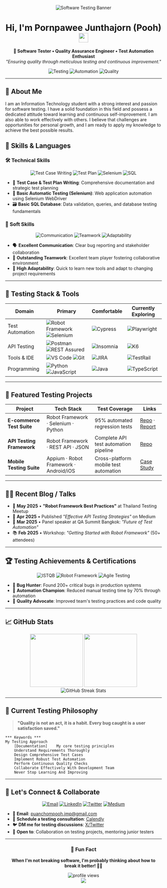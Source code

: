 <!-- Banner / Cover -->
<p align="center">
  <img src="https://github.com/PoohPornpawee/PoohPornpawee/blob/main/assets/testing-banner.gif" alt="Software Testing Banner" />
</p>

<h1 align="center">Hi, I'm Pornpawee Junthajorn (Pooh) <img height="30" src="https://em-content.zobj.net/thumbs/120/apple/354/waving-hand_1f44b.png" /></h1>

<p align="center">
  <strong>🧪 Software Tester • Quality Assurance Engineer • Test Automation Enthusiast</strong><br/>
  <em>"Ensuring quality through meticulous testing and continuous improvement."</em>
</p>

<div align="center">
  
  ![Testing](https://img.shields.io/badge/Testing-Expert-brightgreen?style=for-the-badge&logo=checkmarx&logoColor=white)
  ![Automation](https://img.shields.io/badge/Automation-Enthusiast-orange?style=for-the-badge&logo=robot&logoColor=white)
  ![Quality](https://img.shields.io/badge/Quality-First-blue?style=for-the-badge&logo=shield&logoColor=white)
  
</div>

---

## 🚀 About Me
I am an Information Technology student with a strong interest and passion for software testing. I have a solid foundation in this field and possess a dedicated attitude toward learning and continuous self-improvement. I am also able to work effectively with others. I believe that challenges are opportunities for personal growth, and I am ready to apply my knowledge to achieve the best possible results.

## 💼  Skills & Languages 

### 🛠 Technical Skills
<div align="center">

![Test Case Writing](https://img.shields.io/badge/Test%20Case%20Writing-Expert-success?style=for-the-badge&logo=checkmarx&logoColor=white)
![Test Plan](https://img.shields.io/badge/Test%20Plan%20Design-Proficient-blue?style=for-the-badge&logo=clipboard&logoColor=white)
![Selenium](https://img.shields.io/badge/Selenium%20Automation-Intermediate-orange?style=for-the-badge&logo=selenium&logoColor=white)
![SQL](https://img.shields.io/badge/SQL%20Database-Intermediate-purple?style=for-the-badge&logo=mysql&logoColor=white)

</div>

- 📝 **Test Case & Test Plan Writing**: Comprehensive documentation and strategic test planning
- 🤖 **Basic Automatic Testing (Selenium)**: Web application automation using Selenium WebDriver
- 🗃️ **Basic SQL Database**: Data validation, queries, and database testing fundamentals

### 🌟 Soft Skills
<div align="center">

![Communication](https://img.shields.io/badge/Communication-Excellent-brightgreen?style=for-the-badge&logo=chat&logoColor=white)
![Teamwork](https://img.shields.io/badge/Teamwork-Outstanding-blue?style=for-the-badge&logo=users&logoColor=white)
![Adaptability](https://img.shields.io/badge/Adaptability-High-yellow?style=for-the-badge&logo=refresh&logoColor=black)

</div>

- 🗣️ **Excellent Communication**: Clear bug reporting and stakeholder collaboration
- 👥 **Outstanding Teamwork**: Excellent team player fostering collaborative environment
- 🔄 **High Adaptability**: Quick to learn new tools and adapt to changing project requirements

---

## 🧰 Testing Stack & Tools
<div align="center">

| Domain | Primary | Comfortable | Currently Exploring |
|--------|---------|-------------|---------------------|
| Test Automation | ![Robot Framework](https://img.shields.io/badge/Robot%20Framework-000000?logo=robot-framework&logoColor=white) ![Selenium](https://img.shields.io/badge/Selenium-43B02A?logo=selenium&logoColor=white) | ![Cypress](https://img.shields.io/badge/Cypress-17202C?logo=cypress&logoColor=white) | ![Playwright](https://img.shields.io/badge/Playwright-2EAD33?logo=playwright&logoColor=white) |
| API Testing | ![Postman](https://img.shields.io/badge/Postman-FF6C37?logo=postman&logoColor=white) ![REST Assured](https://img.shields.io/badge/REST%20Assured-4B9CD3?logoColor=white) | ![Insomnia](https://img.shields.io/badge/Insomnia-4000BF?logo=insomnia&logoColor=white) | ![K6](https://img.shields.io/badge/K6-7D64FF?logo=k6&logoColor=white) |
| Tools & IDE | ![VS Code](https://img.shields.io/badge/VS%20Code-007ACC?logo=visualstudiocode&logoColor=white) ![Git](https://img.shields.io/badge/Git-F05032?logo=git&logoColor=white) | ![JIRA](https://img.shields.io/badge/JIRA-0052CC?logo=jira&logoColor=white) | ![TestRail](https://img.shields.io/badge/TestRail-65C179?logoColor=white) |
| Programming | ![Python](https://img.shields.io/badge/Python-3776AB?logo=python&logoColor=white) ![JavaScript](https://img.shields.io/badge/JavaScript-F7DF1E?logo=javascript&logoColor=black) | ![Java](https://img.shields.io/badge/Java-007396?logo=java&logoColor=white) | ![TypeScript](https://img.shields.io/badge/TypeScript-007ACC?logo=typescript&logoColor=white) |

</div>

---

## 📌 Featured Testing Projects
| Project | Tech Stack | Test Coverage | Links |
|---------|------------|---------------|-------|
| **E-commerce Test Suite** | Robot Framework · Selenium · Python | 95% automated regression tests | [Repo](https://github.com/PoohPornpawee/ecommerce-test-suite) · [Report](https://poohpornpawee.github.io/test-reports) |
| **API Testing Framework** | Robot Framework · REST API · JSON | Complete API test automation pipeline | [Repo](https://github.com/PoohPornpawee/api-testing-framework) |
| **Mobile Testing Suite** | Appium · Robot Framework · Android/iOS | Cross-platform mobile test automation | [Case Study](https://poohpornpawee.github.io/mobile-testing-case-study) |

---

## ✍🏻 Recent Blog / Talks
<!-- Testing community contributions and knowledge sharing -->
- 🌟 **May 2025** • **"Robot Framework Best Practices"** at Thailand Testing Meetup  
- 📝 **Apr 2025** • Published *"Effective API Testing Strategies"* on Medium  
- 🎤 **Mar 2025** • Panel speaker at QA Summit Bangkok: *"Future of Test Automation"*
- 📚 **Feb 2025** • Workshop: *"Getting Started with Robot Framework"* (50+ attendees)

---

## 🏆 Testing Achievements & Certifications
<div align="center">

![ISTQB](https://img.shields.io/badge/ISTQB-Foundation%20Level-success?style=for-the-badge&logo=checkmarx)
![Robot Framework](https://img.shields.io/badge/Robot%20Framework-Certified-orange?style=for-the-badge&logo=robot-framework)
![Agile Testing](https://img.shields.io/badge/Agile%20Testing-Practitioner-blue?style=for-the-badge&logo=agile)

</div>

- 🎯 **Bug Hunter**: Found 200+ critical bugs in production systems
- 🚀 **Automation Champion**: Reduced manual testing time by 70% through automation
- 🌟 **Quality Advocate**: Improved team's testing practices and code quality

---

## 📈 GitHub Stats
<div align="center">
  <img height="170" src="https://github-readme-stats.vercel.app/api?username=PoohPornpawee&show_icons=true&theme=radical&hide_border=true&bg_color=0D1117&title_color=F85D7F&icon_color=F8D866&text_color=F85D7F" />
  <img height="170" src="https://github-readme-stats.vercel.app/api/top-langs/?username=PoohPornpawee&layout=compact&theme=radical&hide_border=true&bg_color=0D1117&title_color=F85D7F&text_color=F85D7F" />
</div>

<div align="center">
  <img src="https://github-readme-streak-stats.herokuapp.com/?user=PoohPornpawee&theme=radical&hide_border=true&background=0D1117&stroke=F85D7F&ring=F85D7F&fire=F8D866&currStreakLabel=F85D7F" alt="GitHub Streak Stats" />
</div>

---

## 🎨 Current Testing Philosophy
> **"Quality is not an act, it is a habit. Every bug caught is a user satisfaction saved."**

```robot
*** Keywords ***
My Testing Approach
    [Documentation]    My core testing principles
    Understand Requirements Thoroughly
    Design Comprehensive Test Cases
    Implement Robust Test Automation
    Perform Continuous Quality Checks
    Collaborate Effectively With Development Team
    Never Stop Learning And Improving
```

---

## 🤝 Let's Connect & Collaborate
<div align="center">

[![Email](https://img.shields.io/badge/Email-D14836?style=for-the-badge&logo=gmail&logoColor=white)](mailto:pornpawee.test@gmail.com)
[![LinkedIn](https://img.shields.io/badge/LinkedIn-0077B5?style=for-the-badge&logo=linkedin&logoColor=white)](https://linkedin.com/in/pornpawee-junthajorn)
[![Twitter](https://img.shields.io/badge/Twitter-1DA1F2?style=for-the-badge&logo=twitter&logoColor=white)](https://twitter.com/PoohTester)
[![Medium](https://img.shields.io/badge/Medium-12100E?style=for-the-badge&logo=medium&logoColor=white)](https://medium.com/@pooh-testing)

</div>

- 💌 **Email**: puanchompooh.jmp@gmail.com  
- 📝 **Schedule a testing consultation**: [Calendly](https://calendly.com/pooh-testing/30min)  
- 🐦 **DM me for testing discussions**: [X/Twitter](https://twitter.com/PoohTester)
- 🤝 **Open to**: Collaboration on testing projects, mentoring junior testers

---

<div align="center">
  
  ### 🌈 Fun Fact
  **When I'm not breaking software, I'm probably thinking about how to break it better! 🐛✨**
  
  <img src="https://komarev.com/ghpvc/?username=PoohPornpawee&style=for-the-badge&color=brightgreen" alt="profile views"/>
  
</div>

<div align="center">
  <img src="https://capsule-render.vercel.app/api?type=waving&color=gradient&customColorList=6,11,20&height=150&section=footer&text=Happy%20Testing!&fontSize=42&fontColor=fff&animation=twinkling&fontAlignY=65" />
</div>
